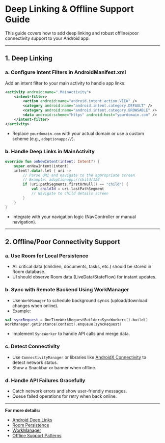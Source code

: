 # Deep Linking & Offline Support Guide

This guide covers how to add deep linking and robust offline/poor connectivity support to your Android app.

---

## 1. Deep Linking

### a. Configure Intent Filters in AndroidManifest.xml
Add an intent filter to your main activity to handle app links:
```xml
<activity android:name=".MainActivity">
    <intent-filter>
        <action android:name="android.intent.action.VIEW" />
        <category android:name="android.intent.category.DEFAULT" />
        <category android:name="android.intent.category.BROWSABLE" />
        <data android:scheme="https" android:host="yourdomain.com" />
    </intent-filter>
</activity>
```
- Replace `yourdomain.com` with your actual domain or use a custom scheme (e.g., `adoptionapp://`).

### b. Handle Deep Links in MainActivity
```kotlin
override fun onNewIntent(intent: Intent?) {
    super.onNewIntent(intent)
    intent?.data?.let { uri ->
        // Parse URI and navigate to the appropriate screen
        // Example: adoptionapp://child/123
        if (uri.pathSegments.firstOrNull() == "child") {
            val childId = uri.lastPathSegment
            // Navigate to child details screen
        }
    }
}
```
- Integrate with your navigation logic (NavController or manual navigation).

---

## 2. Offline/Poor Connectivity Support

### a. Use Room for Local Persistence
- All critical data (children, documents, tasks, etc.) should be stored in Room database.
- UI should observe Room data (LiveData/StateFlow) for instant updates.

### b. Sync with Remote Backend Using WorkManager
- Use `WorkManager` to schedule background syncs (upload/download changes when online).
- Example:
```kotlin
val syncRequest = OneTimeWorkRequestBuilder<SyncWorker>().build()
WorkManager.getInstance(context).enqueue(syncRequest)
```
- Implement `SyncWorker` to handle API calls and merge data.

### c. Detect Connectivity
- Use `ConnectivityManager` or libraries like [AndroidX Connectivity](https://developer.android.com/reference/android/net/ConnectivityManager) to detect network status.
- Show a Snackbar or banner when offline.

### d. Handle API Failures Gracefully
- Catch network errors and show user-friendly messages.
- Queue failed operations for retry when back online.

---

**For more details:**
- [Android Deep Links](https://developer.android.com/training/app-links/deep-linking)
- [Room Persistence](https://developer.android.com/training/data-storage/room)
- [WorkManager](https://developer.android.com/topic/libraries/architecture/workmanager)
- [Offline Support Patterns](https://developer.android.com/topic/performance/vitals/offline) 